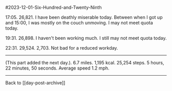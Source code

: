 #2023-12-01-Six-Hundred-and-Twenty-Ninth

17:05.  26,821.  I have been deathly miserable today.  Between when I got up and 15:00, I was mostly on the couch unmoving.  I may not meet quota today.

19:31.  26,898.  I haven't been working much.  I still may not meet quota today.

22:31.  29,524.  2,703.  Not bad for a reduced workday.

---
(This part added the next day.). 6.7 miles.  1,195 kcal.  25,254 steps.  5 hours, 22 minutes, 50 seconds.  Average speed 1.2 mph.

---
Back to [[day-post-archive]]